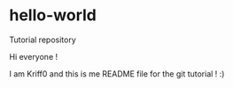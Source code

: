 # hello-world
Tutorial repository


Hi everyone !

I am Kriff0 and this is me README file for the git tutorial ! :)
